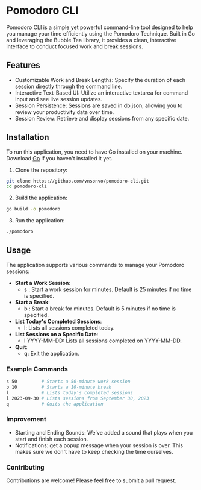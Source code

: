 # Pomodoro CLI

Pomodoro CLI is a simple yet powerful command-line tool designed to help you manage your time efficiently using the Pomodoro Technique. Built in Go and leveraging the Bubble Tea library, it provides a clean, interactive interface to conduct focused work and break sessions.

## Features
- Customizable Work and Break Lengths: Specify the duration of each session directly through the command line.
- Interactive Text-Based UI: Utilize an interactive textarea for command input and see live session updates.
- Session Persistence: Sessions are saved in db.json, allowing you to review your productivity data over time.
- Session Review: Retrieve and display sessions from any specific date.

## Installation

To run this application, you need to have Go installed on your machine. Download [Go](https://go.dev/doc/install) if you haven't installed it yet.

1. Clone the repository:
```bash
git clone https://github.com/vnsonvo/pomodoro-cli.git
cd pomodoro-cli
```

2. Build the application:
```bash
go build -o pomodoro
```

3. Run the application:
```bash
./pomodoro
```

## Usage

The application supports various commands to manage your Pomodoro sessions:

- **Start a Work Session**:
  - s <minutes>: Start a work session for <minutes> minutes. Default is 25 minutes if no time is specified.
- **Start a Break**:
  - b <minutes>: Start a break for <minutes> minutes. Default is 5 minutes if no time is specified.
- **List Today's Completed Sessions**:
  - l: Lists all sessions completed today.
- **List Sessions on a Specific Date**:
  - l YYYY-MM-DD: Lists all sessions completed on YYYY-MM-DD.
- **Quit**:
  - q: Exit the application.

### Example Commands
```bash
s 50         # Starts a 50-minute work session
b 10         # Starts a 10-minute break
l            # Lists today's completed sessions
l 2023-09-30 # Lists sessions from September 30, 2023
q            # Quits the application
```

### Improvement

- Starting and Ending Sounds: We've added a sound that plays when you start and finish each session.
- Notifications: get a popup message when your session is over. This makes sure we don't have to keep checking the time ourselves.

### Contributing

Contributions are welcome! Please feel free to submit a pull request.

